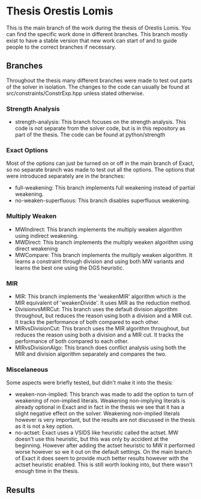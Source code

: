 # Thesis Orestis Lomis

This is the main branch of the work during the thesis of Orestis Lomis. You can find the specific work done in different branches. This branch mostly exist to have a stable version that new work can start of and to guide people to the correct branches if necessary.

## Branches

Throughout the thesis many different branches were made to test out parts of the solver in isolation. The changes to the code can usually be found at src/constraints/ConstrExp.hpp unless stated otherwise.

### Strength Analysis

- strength-analysis: This branch focuses on the strength analysis. This code is not separate from the solver code, but is in this repository as part of the thesis. The code can be found at python/strength

### Exact Options

Most of the options can just be turned on or off in the main branch of Exact, so no separate branch was made to test out all the options. The options that were introduced separately are in the branches:

- full-weakening: This branch implements full weakening instead of partial weakening.
- no-weaken-superfluous: This branch disables superfluous weakening.

### Multiply Weaken

- MWIndirect: This branch implements the multiply weaken algorithm using indirect weakening.
- MWDirect: This branch implements the multiply weaken algorithm using direct weakening
- MWCompare: This branch implements the multiply weaken algorithm. It learns a constraint through division and using both MW variants and learns the best one using the DGS heuristic.

### MIR

- MIR: This branch implements the 'weakenMIR' algorithm which is the MIR equivalent of 'weakenDivide'. It uses MIR as the reduction method.
- DivisionvsMIRCut: This branch uses the default division algorithm throughout, but reduces the reason using both a division and a MIR cut. It tracks the performance of both compared to each other.
- MIRvsDivisionCut: This branch uses the MIR algorithm throughout, but reduces the reason using both a division and a MIR cut. It tracks the performance of both compared to each other.
- MIRvsDivisionAlgo: This branch does conflict analysis using both the MIR and division algorithm separately and compares the two.

### Miscelaneous

Some aspects were briefly tested, but didn't make it into the thesis:

- weaken-non-implied: This branch was made to add the option to turn of weakening of non-implied literals. Weakening non-implying literals is already optional in Exact and in fact in the thesis we see that it has a slight negative effect on the solver. Weakening non-implied literals however is very important, but the results are not discussed in the thesis as it is not a key option.
- no-actset: Exact uses a VSIDS like heuristic called the actset. MW doesn't use this heuristic, but this was only by accident at the beginning. However after adding the actset heuristic to MW it performed worse however so we it out on the default settings. On the main branch of Exact it does seem to provide much better results however with the actset heuristic enabled. This is still worth looking into, but there wasn't enough time in the thesis.

## Results

